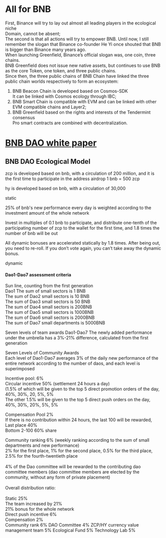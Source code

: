 # All for BNB

First, Binance will try to lay out almost all leading players in the ecological niche<br>
Domain, cannot be absent;<br>
The second is that all actions will try to empower BNB. Until now, I still remember the slogan that Binance co-founder He Yi once shouted that BNB is bigger than Binance many years ago.<br>
When launching Greenfield, Binance’s official slogan was, one coin, three chains.<br>
BNB Greenfield does not issue new native assets, but continues to use BNB as the core Token, one token, and three public chains.<br>
Since then, the three public chains of BNB Chain have linked the three public chain worlds respectively to form an ecosystem:<br>

1. BNB Beacon Chain is developed based on Cosmos-SDK<br>
It can be linked with Cosmos ecology through IBC;<br>
2. BNB Smart Chain is compatible with EVM and can be linked with other EVM compatible chains and Layer2;<br>
3. BNB Greenfield based on the rights and interests of the Tendermint consensus<br>
Pro smart contracts are combined with decentralization.<br>

 # [BNB DAO white paper](https://github.com/LeonelErving/BNB-DAO/blob/main/pdf.pdf)





## BNB DAO Ecological Model<br>

zcp is developed based on bnb, with a circulation of 200 million, and it is the first time to participate in the address airdrop 1 bnb = 500 zcp<br>


hy is developed based on bnb, with a circulation of 30,000<br>


static<br>

25% of bnb's new performance every day is weighted according to the investment amount of the whole network<br>

Invest in multiples of 0.1 bnb to participate, and distribute one-tenth of the participating number of zcp to the wallet for the first time, and 1.8 times the number of bnb will be out

All dynamic bonuses are accelerated statically by 1.8 times. After being out, you need to re-roll. If you don’t vote again, you can’t take away the dynamic bonus.<br>

dynamic<br>

####  Dao1-Dao7 assessment criteria
Sun line, counting from the first generation<br>
Dao1 The sum of small sectors is 1 BNB<br> 
The sum of Dao2 small sectors is 10 BNB<br>
The sum of Dao3 small sectors is 50 BNB<br>
The sum of Dao4 small sectors is 200BNB<br>
The sum of Dao5 small sectors is 1000BNB<br>
The sum of Dao6 small sectors is 2000BNB<br>
The sum of Dao7 small departments is 5000BNB<br>


Seven levels of team awards Dao1-Dao7 The newly added performance under the umbrella has a 3%-21% difference, calculated from the first generation<br>

Seven Levels of Community Awards<br>
Each level of Dao1-Dao7 averages 3% of the daily new performance of the entire network according to the number of daos, and each level is superimposed<br>

Incentive pool: 6%<br>
Circular incentive 50% (settlement 24 hours a day)<br>
(1.5% of which will be given to the top 5 direct promotion orders of the day, 40%, 30%, 20, 5%, 5%<br>
The other 1.5% will be given to the top 5 direct push orders on the day, 40%, 30%, 20%, 5%, 5%<br>

Compensation Pool 2%<br>
If there is no contribution within 24 hours, the last 100 will be rewarded,<br>
Last place 40%<br>
Bottom 2-100 60% share<br>

Community ranking 6% (weekly ranking according to the sum of small departments and new performance)<br>
2% for the first place, 1% for the second place, 0.5% for the third place, 2.5% for the fourth-twentieth place<br>
<br>
4% of the Dao committee will be rewarded to the contributing dao committee members (dao committee members are elected by the community, without any form of private placement)<br>
<br>
Overall distribution ratio:<br>
<br>
Static 25%<br>
The team increased by 21%<br>
21% bonus for the whole network<br>
Direct push incentive 6%<br>
Compensation 2%<br>
Community rank 6%
DAO Committee 4%
ZCP/HY currency value management team 5%
Ecological Fund 5%
Technology Lab 5%
